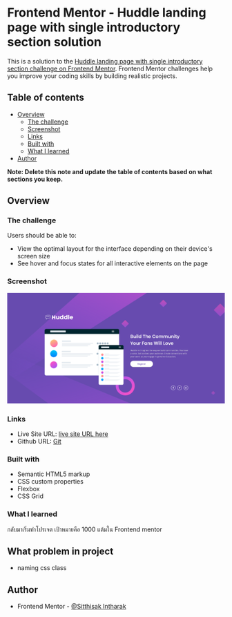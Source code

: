 # Frontend Mentor - Huddle landing page with single introductory section solution

This is a solution to the [Huddle landing page with single introductory section challenge on Frontend Mentor](https://www.frontendmentor.io/challenges/huddle-landing-page-with-a-single-introductory-section-B_2Wvxgi0). Frontend Mentor challenges help you improve your coding skills by building realistic projects.

## Table of contents

- [Overview](#overview)
  - [The challenge](#the-challenge)
  - [Screenshot](#screenshot)
  - [Links](#links)
  - [Built with](#built-with)
  - [What I learned](#what-i-learned)
- [Author](#author)

**Note: Delete this note and update the table of contents based on what sections you keep.**

## Overview

### The challenge

Users should be able to:

- View the optimal layout for the interface depending on their device's screen size
- See hover and focus states for all interactive elements on the page

### Screenshot

![](./screencapture.png)

### Links

- Live Site URL: [live site URL here](https://teal-swan-60ed0e.netlify.app/)
- Github URL: [Git](https://github.com/Sittisukintaruk/Frontend-Mentor---Huddle-landing-page-with-single-introductory-section-solution)

### Built with

- Semantic HTML5 markup
- CSS custom properties
- Flexbox
- CSS Grid

### What I learned

กลับมาเริ่มทำโปรเจต เป้าหมายคือ 1000 แต้มใน Frontend mentor

## What problem in project

- naming css class

## Author

- Frontend Mentor - [@Sitthisak Intharak](https://www.frontendmentor.io/profile/Sittisukintaruk)
